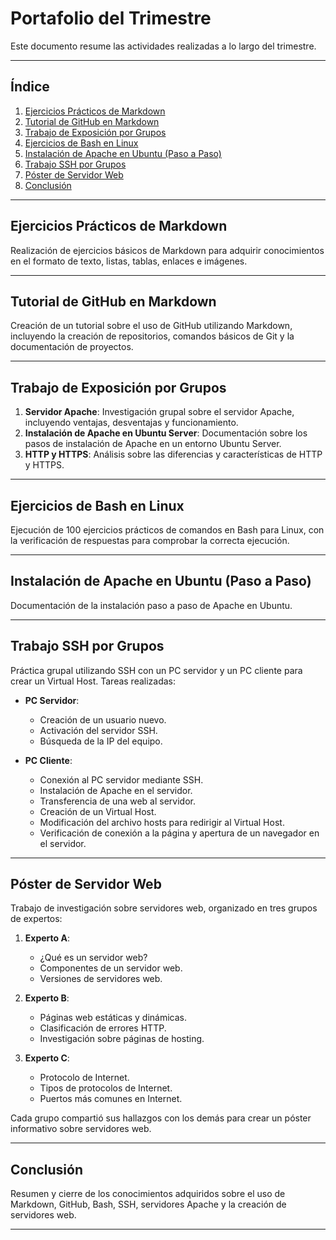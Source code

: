 # Portafolio del Trimestre

Este documento resume las actividades realizadas a lo largo del trimestre.

---

## Índice

1. [Ejercicios Prácticos de Markdown](#ejercicios-prácticos-de-markdown)
2. [Tutorial de GitHub en Markdown](#tutorial-de-github-en-markdown)
3. [Trabajo de Exposición por Grupos](#trabajo-de-exposición-por-grupos)
4. [Ejercicios de Bash en Linux](#ejercicios-de-bash-en-linux)
5. [Instalación de Apache en Ubuntu (Paso a Paso)](#instalación-de-apache-en-ubuntu-paso-a-paso)
6. [Trabajo SSH por Grupos](#trabajo-ssh-por-grupos)
7. [Póster de Servidor Web](#póster-de-servidor-web)
8. [Conclusión](#conclusión)

---

## Ejercicios Prácticos de Markdown

Realización de ejercicios básicos de Markdown para adquirir conocimientos en el formato de texto, listas, tablas, enlaces e imágenes.

---

## Tutorial de GitHub en Markdown

Creación de un tutorial sobre el uso de GitHub utilizando Markdown, incluyendo la creación de repositorios, comandos básicos de Git y la documentación de proyectos.

---

## Trabajo de Exposición por Grupos

1. **Servidor Apache**: Investigación grupal sobre el servidor Apache, incluyendo ventajas, desventajas y funcionamiento.
2. **Instalación de Apache en Ubuntu Server**: Documentación sobre los pasos de instalación de Apache en un entorno Ubuntu Server.
3. **HTTP y HTTPS**: Análisis sobre las diferencias y características de HTTP y HTTPS.

---

## Ejercicios de Bash en Linux

Ejecución de 100 ejercicios prácticos de comandos en Bash para Linux, con la verificación de respuestas para comprobar la correcta ejecución.

---

## Instalación de Apache en Ubuntu (Paso a Paso)

Documentación de la instalación paso a paso de Apache en Ubuntu.

---

## Trabajo SSH por Grupos

Práctica grupal utilizando SSH con un PC servidor y un PC cliente para crear un Virtual Host. Tareas realizadas:

- **PC Servidor**:
  - Creación de un usuario nuevo.
  - Activación del servidor SSH.
  - Búsqueda de la IP del equipo.

- **PC Cliente**:
  - Conexión al PC servidor mediante SSH.
  - Instalación de Apache en el servidor.
  - Transferencia de una web al servidor.
  - Creación de un Virtual Host.
  - Modificación del archivo hosts para redirigir al Virtual Host.
  - Verificación de conexión a la página y apertura de un navegador en el servidor.

---

## Póster de Servidor Web

Trabajo de investigación sobre servidores web, organizado en tres grupos de expertos:

1. **Experto A**:
   - ¿Qué es un servidor web?
   - Componentes de un servidor web.
   - Versiones de servidores web.

2. **Experto B**:
   - Páginas web estáticas y dinámicas.
   - Clasificación de errores HTTP.
   - Investigación sobre páginas de hosting.

3. **Experto C**:
   - Protocolo de Internet.
   - Tipos de protocolos de Internet.
   - Puertos más comunes en Internet.

Cada grupo compartió sus hallazgos con los demás para crear un póster informativo sobre servidores web.

---

## Conclusión

Resumen y cierre de los conocimientos adquiridos sobre el uso de Markdown, GitHub, Bash, SSH, servidores Apache y la creación de servidores web.

--- 
